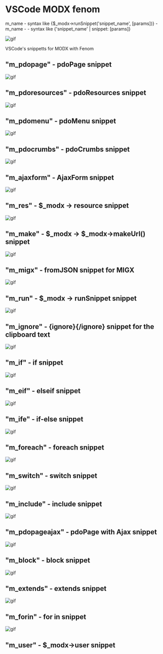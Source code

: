 # VSCode MODX fenom

m_name - syntax like {$_modx->runSnippet('snippet_name', [params])}
-m_name - - syntax like {'snippet_name' | snippet: [params]}

![gif](https://github.com/JonikUl/vscode_modx-fenom/raw/master/gifs/m.gif)

VSCode's snippetts for MODX with Fenom

## "m_pdopage" - pdoPage snippet
![gif](https://github.com/JonikUl/vscode_modx-fenom/raw/master/gifs/m_pdopage.gif)
## "m_pdoresources" - pdoResources snippet
![gif](https://github.com/JonikUl/vscode_modx-fenom/raw/master/gifs/m_pdoresources.gif)
## "m_pdomenu" - pdoMenu snippet
![gif](https://github.com/JonikUl/vscode_modx-fenom/raw/master/gifs/m_pdomenu.gif)
## "m_pdocrumbs" - pdoCrumbs snippet
![gif](https://github.com/JonikUl/vscode_modx-fenom/raw/master/gifs/m_pdocrumbs.gif)
## "m_ajaxform" - AjaxForm snippet
![gif](https://github.com/JonikUl/vscode_modx-fenom/raw/master/gifs/m_ajaxform.gif)
## "m_res" - $_modx -> resource snippet
![gif](https://github.com/JonikUl/vscode_modx-fenom/raw/master/gifs/m_res.gif)
## "m_make" - $_modx -> $_modx->makeUrl() snippet
![gif](https://github.com/JonikUl/vscode_modx-fenom/raw/master/gifs/m_make.gif)
## "m_migx" - fromJSON snippet for MIGX
![gif](https://github.com/JonikUl/vscode_modx-fenom/raw/master/gifs/m_migx.gif)
## "m_run" - $_modx -> runSnippet snippet
![gif](https://github.com/JonikUl/vscode_modx-fenom/raw/master/gifs/m_run.gif)
## "m_ignore" - {ignore}{/ignore} snippet for the clipboard text
![gif](https://github.com/JonikUl/vscode_modx-fenom/raw/master/gifs/m_ignore.gif)
## "m_if" - if snippet
![gif](https://github.com/JonikUl/vscode_modx-fenom/raw/master/gifs/m_if.gif)
## "m_eif" - elseif snippet
![gif](https://github.com/JonikUl/vscode_modx-fenom/raw/master/gifs/m_eif.gif)
## "m_ife" - if-else snippet
![gif](https://github.com/JonikUl/vscode_modx-fenom/raw/master/gifs/m_ife.gif)
## "m_foreach" - foreach snippet
![gif](https://github.com/JonikUl/vscode_modx-fenom/raw/master/gifs/m_foreach.gif)
## "m_switch" - switch snippet
![gif](https://github.com/JonikUl/vscode_modx-fenom/raw/master/gifs/m_switch.gif)
## "m_include" - include snippet
![gif](https://github.com/JonikUl/vscode_modx-fenom/raw/master/gifs/m_include.gif)
## "m_pdopageajax" - pdoPage with Ajax snippet
![gif](https://github.com/JonikUl/vscode_modx-fenom/raw/master/gifs/m_pdopageajax.gif)
## "m_block" - block snippet
![gif](https://github.com/JonikUl/vscode_modx-fenom/raw/master/gifs/m_block.gif)
## "m_extends" - extends snippet
![gif](https://github.com/JonikUl/vscode_modx-fenom/raw/master/gifs/m_extends.gif)
## "m_forin" - for in snippet
![gif](https://github.com/JonikUl/vscode_modx-fenom/raw/master/gifs/m_forin.gif)
## "m_user" - $_modx->user snippet
